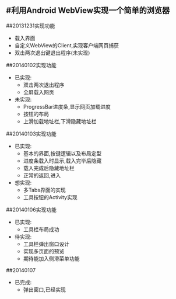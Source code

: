 #利用Android WebView实现一个简单的浏览器
------------------------

##20131231实现功能

* 载入界面
* 自定义WebView的Client,实现客户端网页捕获
* 双击两次退出键退出程序(未实现)   


##20140102实现功能

* 已实现:  
  * 双击两次退出程序  
  * 全屏载入网页  
* 未实现:
  * ProgressBar进度条,显示网页加载进度  
  * 按钮的布局  
  * 上滑加载地址栏,下滑隐藏地址栏

##20140103实现功能

* 已实现:  
	* 基本的界面,按键逻辑以及布局定型   
	* 进度条载入时显示,载入完毕后隐藏  
	* 载入完成后隐藏地址栏  
	* 正常的返回,进入    
* 想实现:  
	* 多Tabs界面的实现  
	* 工具按钮的Activity实现  

##20140106实现功能
* 已实现:  
	* 工具栏布局成功  
* 待实现:  
	* 工具栏弹出窗口设计
	* 实现多页面的预览
	* 期待能加入侧滑菜单功能
	

##20140107

* 已完成:  
	* 弹出窗口,已经实现